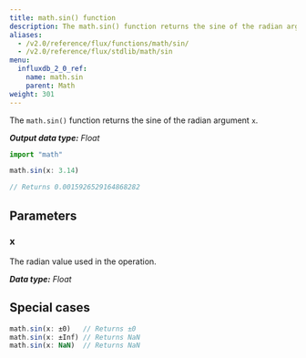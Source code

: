 ```yaml
---
title: math.sin() function
description: The math.sin() function returns the sine of the radian argument `x`.
aliases:
  - /v2.0/reference/flux/functions/math/sin/
  - /v2.0/reference/flux/stdlib/math/sin
menu:
  influxdb_2_0_ref:
    name: math.sin
    parent: Math
weight: 301
---
```


The `math.sin()` function returns the sine of the radian argument `x`.

_**Output data type:** Float_

```js
import "math"

math.sin(x: 3.14)

// Returns 0.0015926529164868282
```

## Parameters

### x
The radian value used in the operation.

_**Data type:** Float_

## Special cases
```js
math.sin(x: ±0)   // Returns ±0
math.sin(x: ±Inf) // Returns NaN
math.sin(x: NaN)  // Returns NaN
```
